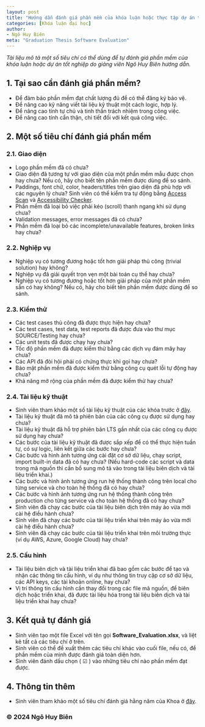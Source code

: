 ```yaml
---
layout: post
title: "Hướng dẫn đánh giá phần mềm của khóa luận hoặc thực tập dự án tốt nghiệp"
categories: [Khóa luận đại học]
author:
- Ngô Huy Biên
meta: "Graduation Thesis Software Evaluation"
---
```

_Tài liệu mô tả một số tiêu chí có thể dùng để tự đánh giá phần mềm của khóa luận hoặc dự án tốt nghiệp do giảng viên Ngô Huy Biên hướng dẫn._

## 1.	Tại sao cần đánh giá phần mềm?
* Để đảm bảo phần mềm đạt chất lượng đủ để có thể đăng ký bảo vệ.
* Để nâng cao kỹ năng viết tài liệu kỹ thuật một cách logic, hợp lý.
* Để nâng cao tính tự chủ và tinh thần trách nhiệm trong công việc.
*	Để nâng cao tính cẩn thận, chi tiết đối với kết quả công việc.

## 2.	Một số tiêu chí đánh giá phần mềm

### 2.1. Giao diện
* Logo phần mềm đã có chưa?
* Giao diện đã tương tự với giao diện của một phần mềm mẫu được chọn hay chưa? Nếu có, hãy cho biết tên phần mềm được dùng để so sánh.
* Paddings, font chữ, color, headers/titles trên giao diện đã phù hợp với các nguyên lý chưa? Sinh viên có thể kiểm tra tự động bằng <a href="https://accessibe.com/accessscan" target="_blank">Access Scan</a> và <a href="https://www.accessibilitychecker.org/" target="_blank">Accessibility Checker</a>.
* Phần mềm đã loại bỏ việc phải kéo (scroll) thanh ngang khi sử dụng chưa?
* Validation messages, error messages đã có chưa?
* Phần mềm đã loại bỏ các incomplete/unavailable features, broken links hay chưa?

### 2.2. Nghiệp vụ
* Nghiệp vụ có tương đương hoặc tốt hơn giải pháp thủ công (trivial solution) hay không?
* Nghiệp vụ đã giải quyết trọn vẹn một bài toán cụ thể hay chưa?
* Nghiệp vụ có tương đương hoặc tốt hơn giải pháp của một phần mềm sẵn có hay không? Nếu có, hãy cho biết tên phần mềm được dùng để so sánh.

### 2.3. Kiểm thử
* Các test cases thủ công đã được thực hiện hay chưa?
* Các test cases, test data, test reports đã được đưa vào thư mục SOURCE/Testing hay chưa?
* Các unit tests đã được chạy hay chưa?
* Tốc độ phần mềm đã được kiểm thử bằng các dịch vụ đám mây hay chưa?
* Các API đã đòi hỏi phải có chứng thực khi gọi hay chưa?
* Bảo mật phần mềm đã được kiểm thử bằng công cụ quét lỗi tự động hay chưa?
* Khả năng mở rộng của phần mềm đã được kiểm thử hay chưa?

### 2.4. Tài liệu kỹ thuật
* Sinh viên tham khảo một số tài liệu kỹ thuật của các khóa trước ở <a target = "_blank" href = "https://bit.ly/3IMkWa4">đây</a>.
* Tài liệu kỹ thuật đã mô tả phiên bản của các công cụ được sử dụng hay chưa?
* Tài liệu kỹ thuật đã hỗ trợ phiên bản LTS gần nhất của các công cụ được sử dụng hay chưa?
* Các bước của tài liệu kỹ thuật đã được sắp xếp để có thể thực hiện tuần tự, có sự logic, liên kết giữa các bước hay chưa?
* Các bước và hình ảnh tương ứng cài đặt cơ sở dữ liệu, chạy script, import built-in data đã có hay chưa? (Nếu hard-code các script và data trong mã nguồn thì cần bổ sung mô tả vào trong tài liệu biên dịch và tài liệu triển khai.)
* Các bước và hình ảnh tương ứng run hệ thống thành công trên local cho từng service và cho toàn hệ thống đã có hay chưa?
* Các bước và hình ảnh tương ứng run hệ thống thành công trên production cho từng service và cho toàn hệ thống đã có hay chưa?
* Sinh viên đã chạy các bước của tài liệu biên dịch trên máy ảo vừa mới cài hệ điều hành chưa?
* Sinh viên đã chạy các bước của tài liệu triển khai trên máy ảo vừa mới cài hệ điều hành chưa?
* Sinh viên đã chạy các bước của tài liệu triển khai trên môi trường thực (ví dụ AWS, Azure, Google Cloud) hay chưa?

### 2.5. Cấu hình
* Tài liệu biên dịch và tài liệu triển khai đã bao gồm các bước để tạo và nhận các thông tin cấu hình, ví dụ như thông tin truy cập cơ sở dữ liệu, các API keys, các tài khoản online, hay chưa?
* Vị trí thông tin cấu hình cần thay đổi trong các file mã nguồn, để biên dịch hoặc triển khai, đã được tài liệu hóa trong tài liệu biên dịch và tài liệu triển khai hay chưa?

## 3.	Kết quả tự đánh giá
* Sinh viên tạo một file Excel với tên gọi **Software_Evaluation.xlsx**, và liệt kê tất cả các tiêu chí ở trên.
* Sinh viên có thể đề xuất thêm các tiêu chí khác vào cuối file, nếu có, để phần mềm của mình được đánh giá toàn diện hơn.
* Sinh viên đánh dấu chọn ( ☑ ) vào những tiêu chí nào phần mềm đạt được.

## 4.	Thông tin thêm
* Sinh viên tham khảo một số tiêu chí đánh giá hằng năm của Khoa ở <a target = "_blank" href = "https://bit.ly/3JECzJ6">đây</a>.

### &copy; 2024 Ngô Huy Biên
